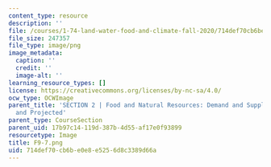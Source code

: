 ```yaml
---
content_type: resource
description: ''
file: /courses/1-74-land-water-food-and-climate-fall-2020/714def70cb6be0e8e5256d8c3389d66a_F9-7.png
file_size: 247357
file_type: image/png
image_metadata:
  caption: ''
  credit: ''
  image-alt: ''
learning_resource_types: []
license: https://creativecommons.org/licenses/by-nc-sa/4.0/
ocw_type: OCWImage
parent_title: 'SECTION 2 | Food and Natural Resources: Demand and Supply, Current
  and Projected'
parent_type: CourseSection
parent_uid: 17b97c14-119d-387b-4d55-af17e0f93899
resourcetype: Image
title: F9-7.png
uid: 714def70-cb6b-e0e8-e525-6d8c3389d66a
---
```

